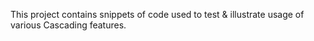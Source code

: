 This project contains snippets of code used to test & illustrate usage of
various Cascading features.
